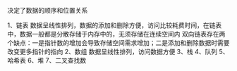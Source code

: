 决定了数据的顺序和位置关系

1、链表      数据呈线性排列，数据的添加和删除方便，访问比较耗费时间，在链表中，数据一般都是分散存储于内存中的，无须存储在连续空间内
            双向链表存在两个缺点：一是指针数的增加会导致存储空间需求增加；二是添加和删除数据时需要改变更多指针的指向
2、数组      数据呈线性排列，访问数据方便
3、栈
4、队列
5、哈希表
6、堆
7、二叉查找数